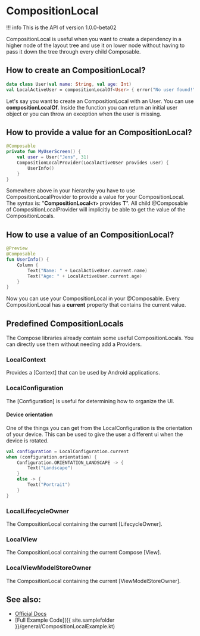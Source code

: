 # CompositionLocal
!!! info
    This is the API of version 1.0.0-beta02

CompositionLocal is useful when you want to create a dependency in a higher node of the layout tree and use it on lower node without having to
pass it down the tree through every child Composable.

## How to create an CompositionLocal?
```kotlin
data class User(val name: String, val age: Int)
val LocalActiveUser = compositionLocalOf<User> { error("No user found!") }
```
Let's say you want to create an CompositionLocal with an User. You can use **compositionLocalOf**. Inside the function you can return an initial user object
 or you can throw an exception when the user is missing.

## How to provide a value for an CompositionLocal?

```kotlin
@Composable
private fun MyUserScreen() {
    val user = User("Jens", 31)
    CompositionLocalProvider(LocalActiveUser provides user) {
        UserInfo()
    }
}
```
Somewhere above in your hierarchy you have to use CompositionLocalProvider to provide a value for your CompositionLocal.
The syntax is: "**CompositionLocal`<T>`** provides **T**".
All child @Composable of CompositionLocalProvider will implicitly be able to get the value of the CompositionLocals.

## How to use a value of an CompositionLocal?

```kotlin
@Preview
@Composable
fun UserInfo() {
    Column {
        Text("Name: " + LocalActiveUser.current.name)
        Text("Age: " + LocalActiveUser.current.age)
    }
}
```

Now you can use your CompositionLocal in your @Composable. Every CompositionLocal has a **current** property that contains the current value.

## Predefined CompositionLocals
The Compose libraries already contain some useful CompositionLocals. You can directly use them without needing add a Providers.

### LocalContext
Provides a [Context] that can be used by Android applications.

### LocalConfiguration
The [Configuration] is useful for determining how to organize the UI.

#### Device orientation
One of the things you can get from the LocalConfiguration is the orientation of your device. This can be used to give the user a different ui when the device is rotated.

```kotlin
val configuration = LocalConfiguration.current
when (configuration.orientation) {
    Configuration.ORIENTATION_LANDSCAPE -> {
        Text("Landscape")
    }
    else -> {
        Text("Portrait")
    }
}
```

### LocalLifecycleOwner
The CompositionLocal containing the current [LifecycleOwner].

### LocalView
 The CompositionLocal containing the current Compose [View].

### LocalViewModelStoreOwner
The CompositionLocal containing the current [ViewModelStoreOwner].


## See also:
* [Official Docs](https://developer.android.com/reference/kotlin/androidx/compose/runtime/CompositionLocal)
* [Full Example Code]({{ site.samplefolder }}/general/CompositionLocalExample.kt)

